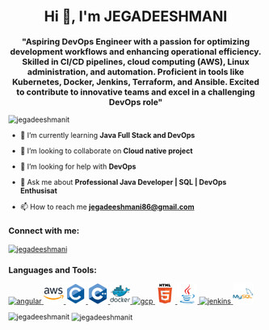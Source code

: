 <h1 align="center">Hi 👋, I'm JEGADEESHMANI</h1>
<h3 align="center">"Aspiring DevOps Engineer with a passion for optimizing development workflows and enhancing operational efficiency. Skilled in CI/CD pipelines, cloud computing (AWS), Linux administration, and automation. Proficient in tools like Kubernetes, Docker, Jenkins, Terraform, and Ansible. Excited to contribute to innovative teams and excel in a challenging DevOps role"</h3>

<p align="left"> <img src="https://komarev.com/ghpvc/?username=jegadeeshmanit&label=Profile%20views&color=0e75b6&style=flat" alt="jegadeeshmanit" /> </p>

- 🌱 I’m currently learning **Java Full Stack and DevOps**

- 👯 I’m looking to collaborate on **Cloud native project**

- 🤝 I’m looking for help with **DevOps**

- 💬 Ask me about **Professional Java Developer | SQL | DevOps Enthusisat**

- 📫 How to reach me **jegadeeshmani86@gmail.com**

<h3 align="left">Connect with me:</h3>
<p align="left">
<a href="https://linkedin.com/in/jegadeeshmani" target="blank"><img align="center" src="https://raw.githubusercontent.com/rahuldkjain/github-profile-readme-generator/master/src/images/icons/Social/linked-in-alt.svg" alt="jegadeeshmani" height="30" width="40" /></a>
</p>

<h3 align="left">Languages and Tools:</h3>
<p align="left"> <a href="https://angular.io" target="_blank" rel="noreferrer"> <img src="https://angular.io/assets/images/logos/angular/angular.svg" alt="angular" width="40" height="40"/> </a> <a href="https://aws.amazon.com" target="_blank" rel="noreferrer"> <img src="https://raw.githubusercontent.com/devicons/devicon/master/icons/amazonwebservices/amazonwebservices-original-wordmark.svg" alt="aws" width="40" height="40"/> </a> <a href="https://www.cprogramming.com/" target="_blank" rel="noreferrer"> <img src="https://raw.githubusercontent.com/devicons/devicon/master/icons/c/c-original.svg" alt="c" width="40" height="40"/> </a> <a href="https://www.w3schools.com/cpp/" target="_blank" rel="noreferrer"> <img src="https://raw.githubusercontent.com/devicons/devicon/master/icons/cplusplus/cplusplus-original.svg" alt="cplusplus" width="40" height="40"/> </a> <a href="https://www.docker.com/" target="_blank" rel="noreferrer"> <img src="https://raw.githubusercontent.com/devicons/devicon/master/icons/docker/docker-original-wordmark.svg" alt="docker" width="40" height="40"/> </a> <a href="https://cloud.google.com" target="_blank" rel="noreferrer"> <img src="https://www.vectorlogo.zone/logos/google_cloud/google_cloud-icon.svg" alt="gcp" width="40" height="40"/> </a> <a href="https://www.w3.org/html/" target="_blank" rel="noreferrer"> <img src="https://raw.githubusercontent.com/devicons/devicon/master/icons/html5/html5-original-wordmark.svg" alt="html5" width="40" height="40"/> </a> <a href="https://www.java.com" target="_blank" rel="noreferrer"> <img src="https://raw.githubusercontent.com/devicons/devicon/master/icons/java/java-original.svg" alt="java" width="40" height="40"/> </a> <a href="https://www.jenkins.io" target="_blank" rel="noreferrer"> <img src="https://www.vectorlogo.zone/logos/jenkins/jenkins-icon.svg" alt="jenkins" width="40" height="40"/> </a> <a href="https://www.mysql.com/" target="_blank" rel="noreferrer"> <img src="https://raw.githubusercontent.com/devicons/devicon/master/icons/mysql/mysql-original-wordmark.svg" alt="mysql" width="40" height="40"/> </a> </p>

<p><img align="left" src="https://github-readme-stats.vercel.app/api/top-langs?username=jegadeeshmanit&show_icons=true&locale=en&layout=compact" alt="jegadeeshmanit" /></p>

<p>&nbsp;<img align="center" src="https://github-readme-stats.vercel.app/api?username=jegadeeshmanit&show_icons=true&locale=en" alt="jegadeeshmanit" /></p>
